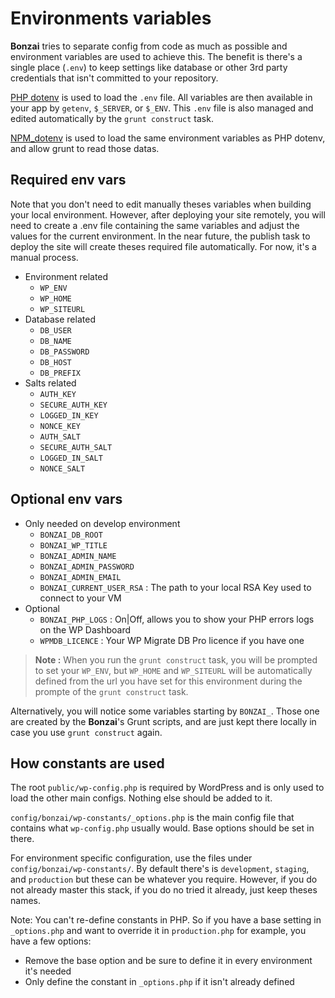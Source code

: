 Environments variables
======================

**Bonzai** tries to separate config from code as much as possible and environment variables are used to achieve this.
The benefit is there's a single place (`.env`) to keep settings like database or other 3rd party credentials that isn't
committed to your repository.

[PHP dotenv](https://github.com/vlucas/phpdotenv) is used to load the `.env` file. All variables are then available in
your app by `getenv`, `$_SERVER`, or `$_ENV`. This `.env` file is also managed and edited automatically by the
`grunt construct` task.

[NPM_dotenv](https://www.npmjs.com/package/dotenv) is used to load the same environment variables as PHP dotenv, and
allow grunt to read those datas.

Required env vars
-----------------

Note that you don't need to edit manually theses variables when building your local environment.
However, after deploying your site remotely, you will need to create a .env file containing the same variables and
adjust the values for the current environment. In the near future, the publish task to deploy the site will create theses
required file automatically. For now, it's a manual process.

* Environment related
    * `WP_ENV`
    * `WP_HOME`
    * `WP_SITEURL`
* Database related
    * `DB_USER`
    * `DB_NAME`
    * `DB_PASSWORD`
    * `DB_HOST`
    * `DB_PREFIX`
* Salts related
    * `AUTH_KEY`
    * `SECURE_AUTH_KEY` 
    * `LOGGED_IN_KEY`
    * `NONCE_KEY`
    * `AUTH_SALT`
    * `SECURE_AUTH_SALT`
    * `LOGGED_IN_SALT`
    * `NONCE_SALT`

Optional env vars
-----------------
* Only needed on develop environment
    * `BONZAI_DB_ROOT`
    * `BONZAI_WP_TITLE`
    * `BONZAI_ADMIN_NAME`
    * `BONZAI_ADMIN_PASSWORD`
    * `BONZAI_ADMIN_EMAIL`
    * `BONZAI_CURRENT_USER_RSA` : The path to your local RSA Key used to connect to your VM
* Optional
    * `BONZAI_PHP_LOGS` : On|Off, allows you to show your PHP errors logs on the WP Dashboard
    * `WPMDB_LICENCE` : Your WP Migrate DB Pro licence if you have one


> **Note :** When you run the `grunt construct` task, you will be prompted to set your `WP_ENV`, but `WP_HOME` and
> `WP_SITEURL` will be automatically defined from the url you have set for this environment during the prompte of the
> `grunt construct` task.

Alternatively, you will notice some variables starting by `BONZAI_`. Those one are created by the **Bonzai**'s Grunt
scripts, and are just kept there locally in case you use `grunt construct` again.

How constants are used
----------------------

The root `public/wp-config.php` is required by WordPress and is only used to load the other main configs. Nothing else
should be added to it.

`config/bonzai/wp-constants/_options.php` is the main config file that contains what `wp-config.php` usually would. Base options should
be set in there.

For environment specific configuration, use the files under `config/bonzai/wp-constants/`. By default there's is
`development`, `staging`, and `production` but these can be whatever you require. However, if you do not already master
this stack, if you do no tried it already, just keep theses names.

Note: You can't re-define constants in PHP. So if you have a base setting in `_options.php` and want to override it
in `production.php` for example, you have a few options:

* Remove the base option and be sure to define it in every environment it's needed
* Only define the constant in `_options.php` if it isn't already defined